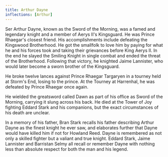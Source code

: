```yaml
---
title: Arthur Dayne
inflections: [Arthur]
---
```


Ser Arthur Dayne, known as the Sword of the Morning, was a famed and legendary knight and a member of Aerys II's Kingsguard. He was Prince Rhaegar's closest friend. His accomplishments include defeating the Kingswood Brotherhood. He got the smallfolk to love him by paying for what he and his forces took and taking their grievances before King Aerys II. In the end he slayed the Smiling Knight in single combat and ended the threat of the Brotherhood. Following that victory, he knighted Jaime Lannister, who would later become a sworn brother of the Kingsguard.

He broke twelve lances against Prince Rhaegar Targaryen in a tourney held at Storm's End, losing to the prince. At the Tourney at Harrenhal, he was defeated by Prince Rhaegar once again.

He wielded the greatsword called Dawn as part of his office as Sword of the Morning, carrying it slung across his back. He died at the Tower of Joy fighting Eddard Stark and his companions, but the exact circumstances of his death are unclear.

In a memory of his father, Bran Stark recalls his father describing Arthur Dayne as the finest knight he ever saw, and elaborates further that Dayne would have killed him if not for Howland Reed. Dayne is remembered as not only a skilled fighter but a valiant and true knight. Eddard Stark, Jaime Lannister and Barristan Selmy all recall or remember Dayne with nothing less than absolute respect for both the man and his legend. 


